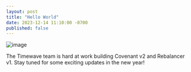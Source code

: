 ```yaml
---
layout: post
title: "Hello World"
date: 2023-12-14 11:10:00 -0700
published: false 
---
```


![image](https://bafkreicb2eopsxhmipl4dccowkochz6tgwurusbbt6o4vmol6ost7j7u5m.ipfs.nftstorage.link)

The Timewave team is hard at work building Covenant v2 and Rebalancer v1. Stay
tuned for some exciting updates in the new year!
